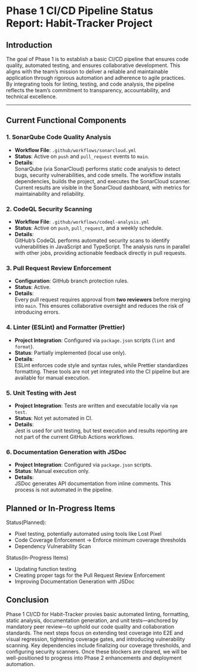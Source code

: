 # Phase 1 CI/CD Pipeline Status Report: Habit-Tracker Project

## Introduction

The goal of Phase 1 is to establish a basic CI/CD pipeline that ensures code quality, automated testing, and ensures collaborative development. This aligns with the team’s mission to deliver a reliable and maintainable application through rigorous automation and adherence to agile practices. By integrating tools for linting, testing, and code analysis, the pipeline reflects the team’s commitment to transparency, accountability, and technical excellence.

---

## Current Functional Components

### 1. **SonarQube Code Quality Analysis**

- **Workflow File**: `.github/workflows/sonarcloud.yml`
- **Status**: Active on `push` and `pull_request` events to `main`.
- **Details**:  
  SonarQube (via SonarCloud) performs static code analysis to detect bugs, security vulnerabilities, and code smells. The workflow installs dependencies, builds the project, and executes the SonarCloud scanner. Current results are visible in the SonarCloud dashboard, with metrics for maintainability and reliability.

### 2. **CodeQL Security Scanning**

- **Workflow File**: `.github/workflows/codeql-analysis.yml`
- **Status**: Active on `push`, `pull_request`, and a weekly schedule.
- **Details**:  
  GitHub’s CodeQL performs automated security scans to identify vulnerabilities in JavaScript and TypeScript. The analysis runs in parallel with other jobs, providing actionable feedback directly in pull requests.

### 3. **Pull Request Review Enforcement**

- **Configuration**: GitHub branch protection rules.
- **Status**: Active.
- **Details**:  
  Every pull request requires approval from **two reviewers** before merging into `main`. This ensures collaborative oversight and reduces the risk of introducing errors.

### 4. **Linter (ESLint) and Formatter (Prettier)**

- **Project Integration**: Configured via `package.json` scripts (`lint` and `format`).
- **Status**: Partially implemented (local use only).
- **Details**:  
  ESLint enforces code style and syntax rules, while Prettier standardizes formatting. These tools are not yet integrated into the CI pipeline but are available for manual execution.

### 5. **Unit Testing with Jest**

- **Project Integration**: Tests are written and executable locally via `npm test`.
- **Status**: Not yet automated in CI.
- **Details**:  
  Jest is used for unit testing, but test execution and results reporting are not part of the current GitHub Actions workflows.

### 6. **Documentation Generation with JSDoc**

- **Project Integration**: Configured via `package.json` scripts.
- **Status**: Manual execution only.
- **Details**:  
  JSDoc generates API documentation from inline comments. This process is not automated in the pipeline.

## Planned or In-Progress Items

Status(Planned):
- Pixel testing, potentially automated using tools like Lost Pixel  
- Code Coverage Enforcement -> Enforce minimum coverage thresholds
- Dependency Vulnerability Scan

Status(In-Progress Items)

- Updating function testing
- Creating proper tags for the Pull Request Review Enforcement
- Improving Documentation Generation with JSDoc

## Conclusion

Phase 1 CI/CD for Habit-Tracker provies basic automated linting, formatting, static analysis, documentation generation, and unit tests—anchored by mandatory peer review—to uphold our code quality and collaboration standards. The next steps focus on extending test coverage into E2E and visual regression, tightening coverage gates, and introducing vulnerability scanning. Key dependencies include finalizing our coverage thresholds, and configuring security scanners. Once these blockers are cleared, we will be well-positioned to progress into Phase 2 enhancements and deployment automation.

